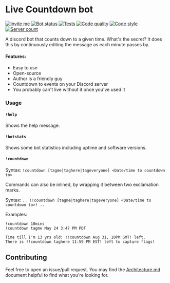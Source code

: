 # Live Countdown bot

[![Invite me](https://img.shields.io/static/v1?style=flat&logo=discord&logoColor=FFF&label=&message=invite%20me&color=7289DA)](https://discord.com/api/oauth2/authorize?client_id=710486805836988507&permissions=2048&scope=bot)
[![Bot status](https://top.gg/api/widget/status/710486805836988507.svg?noavatar=true)](https://top.gg/bot/710486805836988507)
[![Tests](https://github.com/radiantly/live-countdown-bot/workflows/Tests/badge.svg)](https://github.com/radiantly/live-countdown-bot/actions?query=workflow%3A%22Tests%22)
[![Code quality](https://img.shields.io/badge/Quality-Ninja-critical)](https://javascript.info/ninja-code)
[![Code style](https://img.shields.io/badge/Style-Prettier-ff69b4)](https://github.com/prettier/prettier)
[![Server count](https://top.gg/api/widget/servers/710486805836988507.svg?noavatar=true)](https://top.gg/bot/710486805836988507)

A discord bot that counts down to a given time. What's the secret? It does this by continuously editing the message as each minute passes by.

#### Features:

- Easy to use
- Open-source
- Author is a friendly guy
- Countdown to events on your Discord server
- You probably can't live without it once you've used it

### Usage

#### `!help`

Shows the help message.

#### `!botstats`

Shows some bot statistics including uptime and software versions.

#### `!countdown`

Syntax: `!countdown [tagme|taghere|tageveryone] <Date/time to countdown to>`

Commands can also be inlined, by wrapping it between two exclamation marks.

Syntax: `.. !!countdown [tagme|taghere|tageveryone] <Date/time to countdown to>! ..`

Examples:

```
!countdown 10mins
!countdown tagme May 24 3:47 PM PDT

Time till I'm 13 yrs old: !!countdown Aug 31, 10PM GMT! left.
There is !!countdown taghere 11:59 PM EST! left to capture flags!
```

## Contributing

Feel free to open an issue/pull request. You may find the [Architecture.md](./Architecture.md) document helpful to find what you're looking for.
